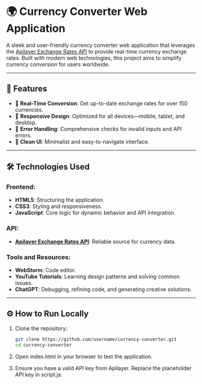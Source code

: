 # 🌍 Currency Converter Web Application

A sleek and user-friendly currency converter web application that leverages the [Apilayer Exchange Rates API](https://apilayer.com/marketplace/exchangerates_data-api) to provide real-time currency exchange rates. Built with modern web technologies, this project aims to simplify currency conversion for users worldwide.

---

## 🚀 Features

- 🔄 **Real-Time Conversion**: Get up-to-date exchange rates for over 150 currencies.
- 📱 **Responsive Design**: Optimized for all devices—mobile, tablet, and desktop.
- 🔧 **Error Handling**: Comprehensive checks for invalid inputs and API errors.
- 🎨 **Clean UI**: Minimalist and easy-to-navigate interface.

---

## 🛠️ Technologies Used

### Frontend:
- **HTML5**: Structuring the application.
- **CSS3**: Styling and responsiveness.
- **JavaScript**: Core logic for dynamic behavior and API integration.

### API:
- **[Apilayer Exchange Rates API](https://apilayer.com/)**: Reliable source for currency data.

### Tools and Resources:
- **WebStorm**: Code editor.
- **YouTube Tutorials**: Learning design patterns and solving common issues.
- **ChatGPT**: Debugging, refining code, and generating creative solutions.

---


## ⚙️ How to Run Locally

1. Clone the repository:
   ``` bash
   git clone https://github.com/username/currency-converter.git
   cd currency-converter
2. Open index.html in your browser to test the application.

3. Ensure you have a valid API key from Apilayer. Replace the placeholder API key in script.js:
